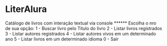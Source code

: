 # LiterAlura
Catálogo de livros com interação textual via console
****** Escolha o nro de sua opção:
1 - Buscar livro pelo Título do livro
2 - Listar livros registrados
3 - Listar autores registrados
4 - Listar autores vivos em um determinado ano
5 - Listar livros em um determinado idioma
0 - Sair
